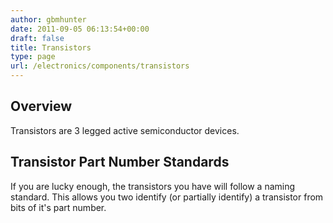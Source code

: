```yaml
---
author: gbmhunter
date: 2011-09-05 06:13:54+00:00
draft: false
title: Transistors
type: page
url: /electronics/components/transistors
---
```


## Overview

Transistors are 3 legged active semiconductor devices.

## Transistor Part Number Standards

If you are lucky enough, the transistors you have will follow a naming standard. This allows you two identify (or partially identify) a transistor from bits of it's part number.
